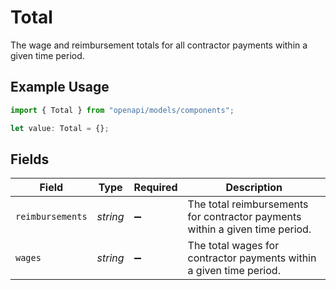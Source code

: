 # Total

The wage and reimbursement totals for all contractor payments within a given time period.

## Example Usage

```typescript
import { Total } from "openapi/models/components";

let value: Total = {};
```

## Fields

| Field                                                                        | Type                                                                         | Required                                                                     | Description                                                                  |
| ---------------------------------------------------------------------------- | ---------------------------------------------------------------------------- | ---------------------------------------------------------------------------- | ---------------------------------------------------------------------------- |
| `reimbursements`                                                             | *string*                                                                     | :heavy_minus_sign:                                                           | The total reimbursements for contractor payments within a given time period. |
| `wages`                                                                      | *string*                                                                     | :heavy_minus_sign:                                                           | The total wages for contractor payments within a given time period.          |